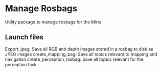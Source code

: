 # Manage Rosbags
Utility package to manage rosbags for the Mirte

## Launch files
Export_jpeg: Save all RGB and depth images stored in a rosbag to disk as JPEG images
create_mapping_bag: Save all topics relevant to mapping and navigation
create_perception_rosbag: Save all topics relevant for the perception task